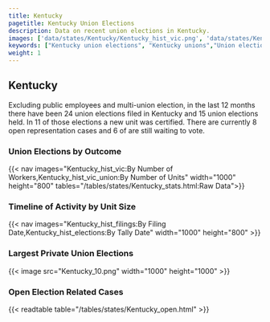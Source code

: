 ```yaml
---
title: Kentucky
pagetitle: Kentucky Union Elections
description: Data on recent union elections in Kentucky.
images: ['data/states/Kentucky/Kentucky_hist_vic.png', 'data/states/Kentucky/Kentucky_hist_size.png', 'data/states/Kentucky/Kentucky_10.png']
keywords: ["Kentucky union elections", "Kentucky unions","Union elections"]
weight: 1
---
```

##  Kentucky

Excluding public employees and multi-union election, in the last 12 months there have been 24 union elections filed in Kentucky and 15 union elections held. In 11 of those elections a new unit was certified. There are currently 8 open representation cases and 6 of are still waiting to vote.

### Union Elections by Outcome
{{< nav images="Kentucky_hist_vic:By Number of Workers,Kentucky_hist_vic_union:By Number of Units" width="1000" height="800" tables="/tables/states/Kentucky_stats.html:Raw Data">}}

### Timeline of Activity by Unit Size
{{< nav images="Kentucky_hist_filings:By Filing Date,Kentucky_hist_elections:By Tally Date" width="1000" height="800" >}}

### Largest Private Union Elections
{{< image src="Kentucky_10.png" width="1000" height="1000"  >}}

### Open Election Related Cases
{{< readtable table="/tables/states/Kentucky_open.html" >}}

